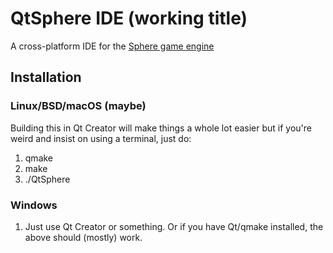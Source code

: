 # QtSphere IDE (working title)

A cross-platform IDE for the [Sphere game engine](http://spheredev.org)

## Installation
### Linux/BSD/macOS (maybe)
Building this in Qt Creator will make things a whole lot easier but if you're weird and insist on using a terminal, just do:
  1. qmake
  2. make
  4. ./QtSphere

### Windows
  1. Just use Qt Creator or something. Or if you have Qt/qmake installed, the above should (mostly) work.

